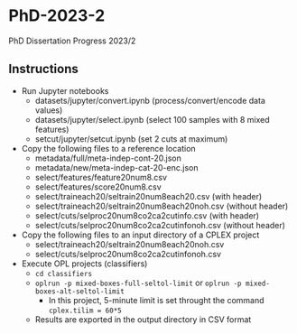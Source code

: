 # PhD-2023-2
PhD Dissertation Progress 2023/2

## Instructions
* Run Jupyter notebooks
  * datasets/jupyter/convert.ipynb (process/convert/encode data values)
  * datasets/jupyter/select.ipynb (select 100 samples with 8 mixed features)
  * setcut/jupyter/setcut.ipynb (set 2 cuts at maximum)
* Copy the following files to a reference location
  * metadata/full/meta-indep-cont-20.json
  * metadata/new/meta-indep-cat-20-enc.json
  * select/features/feature20num8.csv
  * select/features/score20num8.csv
  * select/traineach20/seltrain20num8each20.csv (with header)
  * select/traineach20/seltrain20num8each20noh.csv (without header)
  * select/cuts/selproc20num8co2ca2cutinfo.csv (with header)
  * select/cuts/selproc20num8co2ca2cutinfonoh.csv (without header)
* Copy the following files to an input directory of a CPLEX project
  * select/traineach20/seltrain20num8each20noh.csv
  * select/cuts/selproc20num8co2ca2cutinfonoh.csv
* Execute OPL projects (classifiers)
  * ```cd classifiers```
  * ```oplrun -p mixed-boxes-full-seltol-limit``` or ```oplrun -p mixed-boxes-alt-seltol-limit```
    * In this project, 5-minute limit is set throught the command ```cplex.tilim = 60*5```
  * Results are exported in the output directory in CSV format
